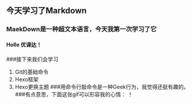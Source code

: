 ## 今天学习了Markdown
### MaekDown是一种超文本语言，今天我第一次学习了它
#### Holle 优课达！
###接下来我们会学习
1. Git的基础命令
1. Hexo框架
1. Hexo更换主题
###用命令行敲命令是一种Geek行为，我觉得还挺有趣的。
###有点意思，下面这张gif可以形容我的心情：
！[](https://qgt-style.oss-cn-hangzhou.aliyuncs.com/newcoursep4/g1/g1-2-2/tenor.gif)
